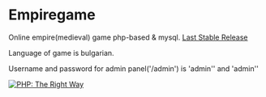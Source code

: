 # Empiregame
Online empire(medieval) game php-based & mysql.
<a href="https://github.com/dplamenov/empiregame/releases/tag/v1.2.2">Last Stable Release</a>

Language of game is bulgarian.

Username and password for admin panel('/admin') is 'admin'' and 'admin''

<a href="http://www.phptherightway.com">
    <img src="http://www.phptherightway.com/images/banners/vert-rect-240x400.png" alt="PHP: The Right Way"/>
</a>
